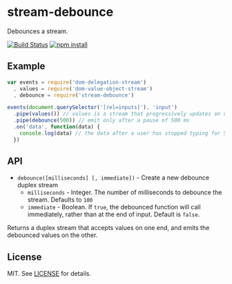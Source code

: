 # stream-debounce

Debounces a stream.

[![Build Status](http://img.shields.io/travis/fardog/stream-debounce/master.svg?style=flat)](https://travis-ci.org/fardog/stream-debounce)
[![npm install](http://img.shields.io/npm/dm/stream-debounce.svg?style=flat)](https://www.npmjs.org/package/stream-debounce)


## Example

```javascript
var events = require('dom-delegation-stream')
  , values = require('dom-value-object-stream')
  , debounce = require('stream-debounce')

events(document.querySelector('[rel=inputs]'), 'input')
  .pipe(values()) // values is a stream that progressively updates on user input
  .pipe(debounce(500)) // emit only after a pause of 500 ms
  .on('data', function(data) {
    console.log(data) // the data after a user has stopped typing for 500 ms
  })
```

## API

- `debounce([milliseconds] [, immediate])` - Create a new debounce duplex stream
    - `milliseconds` - Integer. The number of milliseconds to debounce the
      stream. Defaults to `100`
    - `immediate` - Boolean. If `true`, the debounced function will call
      immediately, rather than at the end of input. Default is `false`.

Returns a duplex stream that accepts values on one end, and emits the debounced
values on the other.

## License

MIT. See [LICENSE](./LICENSE) for details.
